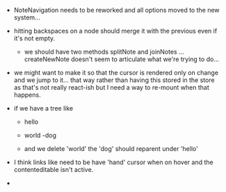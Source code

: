     
- NoteNavigation needs to be reworked and all options moved to the new system...

- hitting backspaces on a node should merge it with the previous even if it's not empty.
    - we should have two methods splitNote and joinNotes ... createNewNote doesn't seem
      to articulate what we're trying to do... 

- we might want to make it so that the cursor is rendered only on change and we jump to it...
  that way rather than having this stored in the store as that's not really react-ish but
  I need a way to re-mount when that happens.

    


- if we have a tree like

    - hello
    - world
        -dog 
        
        
    - and we delete 'world' the 'dog' should reparent under 'hello'

- I think links like <a> need to be have 'hand' cursor when on hover and the contenteditable isn't active.
- 
